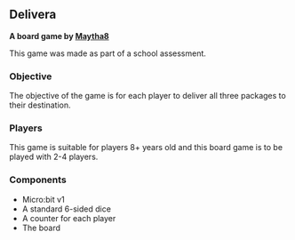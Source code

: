 ## Delivera
**A board game by [Maytha8](https://github.com/Maytha8)**

This game was made as part of a school assessment.

### Objective
The objective of the game is for each player to deliver all three packages to their destination.

### Players
This game is suitable for players 8+ years old and this board game is to be played with 2-4 players.

### Components
- Micro:bit v1
- A standard 6-sided dice
- A counter for each player
- The board
